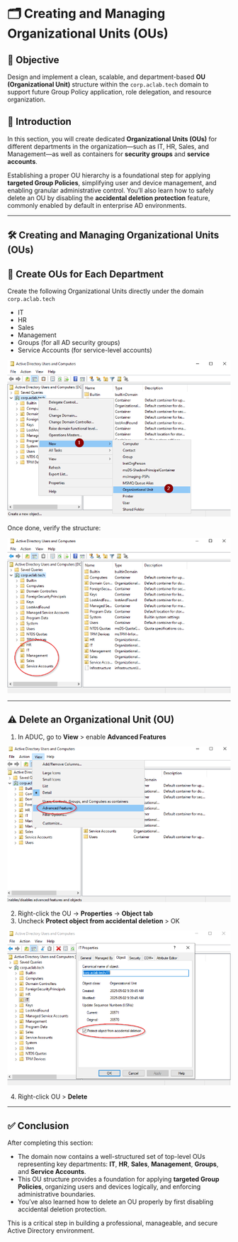 # 🗂️ Creating and Managing Organizational Units (OUs)

## 🎯 Objective

Design and implement a clean, scalable, and department-based **OU (Organizational Unit)** structure within the `corp.aclab.tech` domain to support future Group Policy application, role delegation, and resource organization.

## 📝 Introduction

In this section, you will create dedicated **Organizational Units (OUs)** for different departments in the organization—such as IT, HR, Sales, and Management—as well as containers for **security groups** and **service accounts**.

Establishing a proper OU hierarchy is a foundational step for applying **targeted Group Policies**, simplifying user and device management, and enabling granular administrative control. You’ll also learn how to safely delete an OU by disabling the **accidental deletion protection** feature, commonly enabled by default in enterprise AD environments.

---

## 🛠️ Creating and Managing Organizational Units (OUs)

## 🔴 **Create OUs for Each Department**

Create the following Organizational Units directly under the domain `corp.aclab.tech`

* IT
* HR
* Sales
* Management
* Groups (for all AD security groups)
* Service Accounts (for service-level accounts)

![OU creation-window](https://github.com/AliChoukatli/CyberShield-Enterprise/blob/main/Screenshots/Phase%202/Create_OU.png)

Once done, verify the structure:

![* Final view showing all top-level OUs under the domain](https://github.com/AliChoukatli/CyberShield-Enterprise/blob/main/Screenshots/Phase%202/All_OU.png)

---

 ## ⚠️ **Delete an Organizational Unit (OU)**

1. In ADUC, go to **View** > enable **Advanced Features**

![Advanced Features](https://github.com/AliChoukatli/CyberShield-Enterprise/blob/main/Screenshots/Phase%202/Adv_feature.png)
   
2. Right-click the OU → **Properties** → **Object tab**  
3. Uncheck **Protect object from accidental deletion** > OK
   
![Protect](https://github.com/AliChoukatli/CyberShield-Enterprise/blob/main/Screenshots/Phase%202/protect.png)
   
4. Right-click OU > **Delete**

---

## ✅ Conclusion

After completing this section:

- The domain now contains a well-structured set of top-level OUs representing key departments: **IT**, **HR**, **Sales**, **Management**, **Groups**, and **Service Accounts**.
- This OU structure provides a foundation for applying **targeted Group Policies**, organizing users and devices logically, and enforcing administrative boundaries.
- You’ve also learned how to delete an OU properly by first disabling accidental deletion protection.

This is a critical step in building a professional, manageable, and secure Active Directory environment.
